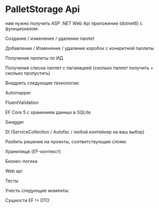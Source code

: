 # PalletStorage Api

нам нужно получить ASP .NET Web Api приложение (dotnet6) с функционалом:

Создание / изменение / удаление паллет

Добавление / Изменение / удаление коробок с конкретной паллеты

Получение паллеты по ИД

Получение списка паллет с пагинацией (сколько паллет получить + сколько пропустить)

Внедрить следующие технологии:

Automapper

FluentValidation

EF Core 5 с хранением данных в SQLite

Swagger

DI (ServiceCollection / Autofac / любой контейнер на ваш выбор)

Разбить решение на проекты, соответствующие слоям:

Хранилище (EF-контекст)

Бизнес-логика

Web api

Тесты

Учесть следующие моменты:

Сущности EF != DTO
